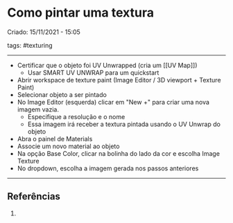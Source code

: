 # Como pintar uma textura
Criado: 15/11/2021 - 15:05

tags: #texturing 

---

- Certificar que o objeto foi UV Unwrapped (cria um [[UV Map]])
  - Usar SMART UV UNWRAP para um quickstart
- Abrir workspace de texture paint (Image Editor / 3D viewport + Texture Paint)
- Selecionar objeto a ser pintado
- No Image Editor (esquerda) clicar em "New +" para criar uma nova imagem vazia.
  - Especifique a resolução e o nome
  - Essa imagem irá receber a textura pintada usando o UV Unwrap do objeto
- Abra o painel de Materials
- Associe um novo material ao objeto
- Na opção Base Color, clicar na bolinha do lado da cor e escolha Image Texture
- No dropdown, escolha a imagem gerada nos passos anteriores

---
## Referências
1.